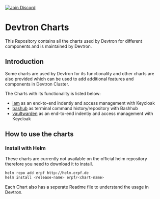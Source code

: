 [![Join Discord](https://img.shields.io/badge/Join%20us%20on-Discord-e01563.svg)](https://discord.gg/72JDKy4)

# Devtron Charts

This Repository contains all the charts used by Devtron for different components and is maintained by Devtron.

## Introduction

Some charts are used by Devtron for its functionality and other charts are also provided which can be used to add additional features and components in Devtron Cluster.

The Charts with its functionality is listed below:

- [iam](https://github.com/) as an end-to-end indentiy and access management with Keycloak
- [bashub](https://github.com/) as terminal command history/repository with Bashhub
- [vaultwarden](https://github.com/) as an end-to-end indentiy and access management with Keycloak

## How to use the charts

### Install with Helm

These charts are currently not available on the official helm repository therefore you need to download it to install.

```bash
helm repo add erpf http://helm.erpf.de
helm install <release-name> erpf/<chart-name>
```

Each Chart also has a seperate Readme file to understand the usage in Devtron.
